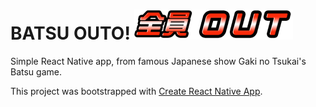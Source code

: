 # BATSU OUTO! ![alt text](./image/altheader.png "Gaki Header")

Simple React Native app, from famous Japanese show Gaki no Tsukai's Batsu game.

This project was bootstrapped with [Create React Native App](https://github.com/react-community/create-react-native-app).
